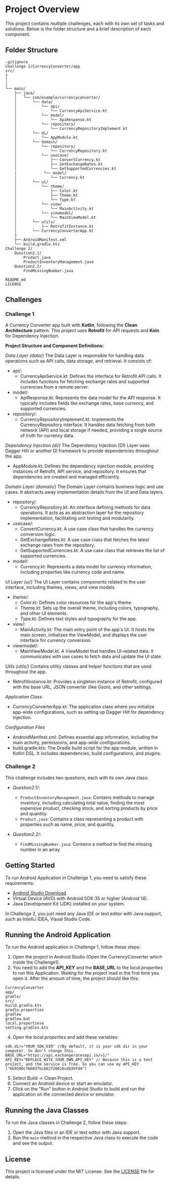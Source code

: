 
# Project Overview

This project contains multiple challenges, each with its own set of tasks and solutions. Below is the folder structure and a brief description of each component.

## Folder Structure
```
.gitignore
Challenge 1/CurrencyConverter/app
src/
├
│   
│           
└── main/
    ├── java/
    │   └── com/example/currencyconverter/
    │       └── data/
    │           └── api/
    │               └── CurrencyApiService.kt
    │           └── model/
    │               └── ApiResponse.kt
    │           └── repository/
    │               └── CurrencyRepositoryImplement.kt
    │       └── di/
    │           └── AppModule.kt
    │       └── domain/
    │           └── repository/
    │               └── CurrencyRepository.kt
    │           └── usecase/
    │               ├── ConvertCurrency.kt
    |               ├── GetExchangeRates.kt
    │               └── GetSupportedCurrencies.kt
    |            └── model/
    |               └── Currency.kt
    │       └── ui/
    │           └── theme/
    │               ├── Color.kt
    │               ├── Theme.kt
    │               └── Type.kt
    │           └── view/
    │               └── MainActivity.kt
    │           └── viewmodel/
    │               └── MainViewModel.kt
    │       └── utils/
    │           ├── RetrofitInstance.kt
    │       └── CurrencyConverterApp.kt
    ├
    ├── AndroidManifest.xml
    └── build.gradle.kts
Challenge 2/
    Question2.1/
        Product.java
        ProductInventoryManagement.java
    Question2.2/
        FindMissingNumber.java

README.md
LICENSE
```

## Challenges

### Challenge 1

A Currency Converter app built with **Kotlin**, following the **Clean Architecture** pattern. This project uses **Retrofit** for API requests and **Koin** for Dependency Injection.

**Project Structure and Component Definitions:**

*Data Layer (data/)*
The Data Layer is responsible for handling data operations such as API calls, data storage, and retrieval. It consists of:
- api/:
  - CurrencyApiService.kt: Defines the interface for Retrofit API calls. It includes functions for fetching exchange rates and supported currencies from a remote server.
- model/:
  - ApiResponse.kt: Represents the data model for the API response. It typically includes fields like exchange rates, base currency, and supported currencies.
- repository/:
  - CurrencyRepositoryImplement.kt: Implements the CurrencyRepository interface. It handles data fetching from both network (API) and local storage if needed, providing a single source of truth for currency data.

*Dependency Injection (di/)*
The Dependency Injection (DI) Layer uses Dagger Hilt or another DI framework to provide dependencies throughout the app.
- AppModule.kt: Defines the dependency injection module, providing instances of Retrofit, API service, and repository. It ensures that dependencies are created and managed efficiently.

*Domain Layer (domain/)*
The Domain Layer contains business logic and use cases. It abstracts away implementation details from the UI and Data layers.
- repository/:
  - CurrencyRepository.kt: An interface defining methods for data operations. It acts as an abstraction layer for the repository implementation, facilitating unit testing and modularity.
- usecase/:
  - ConvertCurrency.kt: A use case class that handles the currency conversion logic.
  - GetExchangeRates.kt: A use case class that fetches the latest exchange rates from the repository.
  - GetSupportedCurrencies.kt: A use case class that retrieves the list of supported currencies.
- model/:
  - Currency.kt: Represents a data model for currency information, including properties like currency code and name.

*UI Layer (ui/)*
The UI Layer contains components related to the user interface, including themes, views, and view models.
- theme/:
  - Color.kt: Defines color resources for the app's theme.
  - Theme.kt: Sets up the overall theme, including colors, typography, and other UI elements.
  - Type.kt: Defines text styles and typography for the app.
- view/:
  - MainActivity.kt: The main entry point of the app's UI. It hosts the main screen, initializes the ViewModel, and displays the user interface for currency conversion.
- viewmodel/:
  - MainViewModel.kt: A ViewModel that handles UI-related data. It communicates with use cases to fetch data and update the UI state.

*Utils (utils/)*
Contains utility classes and helper functions that are used throughout the app.
- RetrofitInstance.kt: Provides a singleton instance of Retrofit, configured with the base URL, JSON converter (like Gson), and other settings.

*Application Class*
- CurrencyConverterApp.kt: The application class where you initialize app-wide configurations, such as setting up Dagger Hilt for dependency injection.

*Configuration Files*
- AndroidManifest.xml: Defines essential app information, including the main activity, permissions, and app-wide configurations.
- build.gradle.kts: The Gradle build script for the app module, written in Kotlin DSL. It includes dependencies, build configurations, and plugins.


### Challenge 2

This challenge includes two questions, each with its own Java class:

- *Question2.1/*:
  - `ProductInventoryManagement.java`: Contains methods to manage inventory, including calculating total value, finding the most expensive product, checking stock, and sorting products by price and quantity.
  - `Product.java`: Contains a class representing a product with properties such as name, price, and quantity.

- *Question2.2/*:
  - `FindMissingNumber.java`: Contains a method to find the missing number in an array.

## Getting Started

To run Android Application in Challenge 1, you need to satisfy these requirements:
- [Android Studio Download](https://developer.android.com/studio)
- Virtual Device (AVD) with Android SDK 35 or higher (Android 14).
- Java Development Kit (JDK) installed on your system.

In Challenge 2, you just need any Java IDE or text editor with Java support, such as IntelliJ IDEA, Visual Studio Code.

## Running the Android Application

To run the Android application in Challenge 1, follow these steps:

1. Open the project in Android Studio (Open the CurrencyConverter which inside the Challenge1).
2. You need to add the **API_KEY** and the **BASE_URL** to the *local.properties* to run this Application. Waiting for the project load in the first time you open it. After the amount of time, the project should like this:
```
CurrencyConverter
app/
gradle/
src/
build.gradle.kts
gradle.properties
gradlew
gradlew.bat
local.propertiese
setting.gradles.kts
```
4. Open the *local.properties* and add these variables:
```
sdk.dir="YOUR_SDK_DIR" //By default, it is your sdk dir in your computer. So don't change this.
BASE_URL="https://api.exchangeratesapi.io/v1/"
API_KEY="REPLACE_WITE_YOUR_OWN_API_KEY" // Because this is a test project, and the service is free. So you can use my API_KEY ("6b9100cfb6837bcb62f20616cd839fd4")
```
5. Select Build -> Clean Project.
6. Connect an Android device or start an emulator.
7. Click on the "Run" button in Android Studio to build and run the application on the connected device or emulator.

## Running the Java Classes

To run the Java classes in Challenge 2, follow these steps:

1. Open the Java files in an IDE or text editor with Java support.
2. Run the `main` method in the respective Java class to execute the code and see the output.

## License

This project is licensed under the MIT License. See the [LICENSE](LICENSE) file for details.
